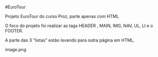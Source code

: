 #EuroTour

Projeto EuroTour do curso Proz, parte apenas com HTML

 O foco do projeto foi realizar as tags HEADER , MAIN, IMG, NAV, UL, LI e o FOOTER.

A parte das 3 "listas" estão levando para outra página em HTML.



image.png